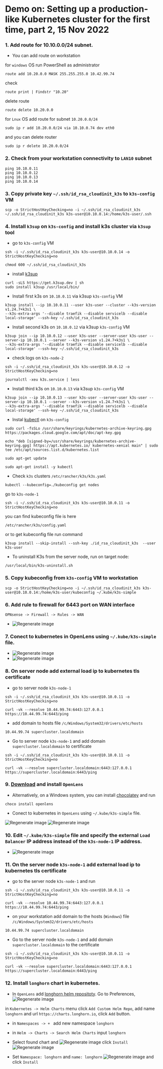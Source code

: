# Demo on: Setting up a production-like Kubernetes cluster for the first time, part 2, 15 Nov 2022

### 1. Add route for 10.10.0.0/24 subnet.
   - You can add route on workstation
  
   for `windows` OS run PowerShell as administrator
  ```
  route add 10.20.0.0 MASK 255.255.255.0 10.42.99.74
  ```
  
  check 
```
route print | Findstr "10.20"
```

delete route
```
route delete 10.20.0.0
```
for `Lnux` OS add route for subnet `10.20.0.0/24`
```
sudo ip r add 10.20.0.0/24 via 10.10.0.74 dev eth0
```
and you can delete router
```
sudo ip r delete 10.20.0.0/24
```


### 2. Check from your workstation connectivity to `LAN10` subnet
   
   ```
   ping 10.10.0.11
   ping 10.10.0.12
   ping 10.10.0.13
   ping 10.10.0.14
   ```
   
### 3. Copy private key `~/.ssh/id_rsa_cloudinit_k3s` to `k3s-config` VM
   
   ```
   scp -o StrictHostKeyChecking=no -i ~/.ssh/id_rsa_cloudinit_k3s ~/.ssh/id_rsa_cloudinit_k3s k3s-user@10.10.0.14:/home/k3s-user/.ssh
   ```

### 4.  Install `k3sup` on `k3s-config` and install k3s cluster via `k3sup` tool
   - go to `k3s-config` VM
  
  ```
  ssh -i ~/.ssh/id_rsa_cloudinit_k3s k3s-user@10.10.0.14 -o StrictHostKeyChecking=no	

  chmod 600 ~/.ssh/id_rsa_cloudinit_k3s
  ```

   - install [k3sup](https://github.com/alexellis/k3sup)
  
  ```
  curl -sLS https://get.k3sup.dev | sh
  sudo install k3sup /usr/local/bin/
  ```

  - Install first k3s on `10.10.0.11` via k3sup `k3s-config` VM
  
  ```
  k3sup install --ip 10.10.0.11 --user k3s-user --cluster --k3s-version v1.24.7+k3s1 \
  --k3s-extra-args '--disable traefik --disable servicelb --disable local-storage' --ssh-key ~/.ssh/id_rsa_cloudinit_k3s
  ```
 
 - Install second k3s on `10.10.0.12` via k3sup `k3s-config` VM
  
  ```
  k3sup join --ip 10.10.0.12 --user k3s-user --server-user k3s-user --server-ip 10.10.0.1 --server --k3s-version v1.24.7+k3s1 \
  --k3s-extra-args '--disable traefik --disable servicelb --disable local-storage' --ssh-key ~/.ssh/id_rsa_cloudinit_k3s	
  ```
 - check logs on `k3s-node-2`
  
  ```
  ssh -i ~/.ssh/id_rsa_cloudinit_k3s k3s-user@10.10.0.12 -o StrictHostKeyChecking=no	
  
  journalctl -xeu k3s.service | less
  ```

  - Install third k3s on `10.10.0.13` via k3sup `k3s-config` VM
  
  ```
  k3sup join --ip 10.10.0.13 --user k3s-user --server-user k3s-user --server-ip 10.10.0.1 --server --k3s-version v1.24.7+k3s1 \
  --k3s-extra-args '--disable traefik --disable servicelb --disable local-storage' --ssh-key ~/.ssh/id_rsa_cloudinit_k3s
  ```

  - Instal [kubectl](https://kubernetes.io/docs/tasks/tools/install-kubectl-linux/#install-using-native-package-management) on `k3s-config`
  
  ```
  sudo curl -fsSLo /usr/share/keyrings/kubernetes-archive-keyring.gpg https://packages.cloud.google.com/apt/doc/apt-key.gpg
  
  echo "deb [signed-by=/usr/share/keyrings/kubernetes-archive-keyring.gpg] https://apt.kubernetes.io/ kubernetes-xenial main" | sudo tee /etc/apt/sources.list.d/kubernetes.list
  
  sudo apt-get update

  sudo apt-get install -y kubectl
  ```

  - Check `k3s` clusters `/etc/rancher/k3s/k3s.yaml`
  
  ```
  kubectl --kubeconfig=./kubeconfig get nodes
  ```

  go to `k3s-node-1`

  ```
  ssh -i ~/.ssh/id_rsa_cloudinit_k3s k3s-user@10.10.0.11 -o StrictHostKeyChecking=no	
  ```

  you can find kubeconfig file is here

  ```
  /etc/rancher/k3s/config.yaml
  ```
  or to get kubeconfig file run command

  ```
  k3sup install --skip-install --ssh-key ./id_rsa_cloudinit_k3s  --user k3s-user
  ```
  
  * To uninstall K3s from the server node, run on target node:
  
  ```
  /usr/local/bin/k3s-uninstall.sh
  ```

### 5. Copy kubeconfig from `k3s-config` VM to workstation

```
scp -o StrictHostKeyChecking=no -i ~/.ssh/id_rsa_cloudinit_k3s k3s-user@10.10.0.14:/home/k3s-user/kubeconfig ~/.kube/k3s-simple
```

### 6. Add rule to firewall for 6443 port on WAN interface

`OPNsense -> Firewall -> Rules -> WAN`


- ![Regenerate image](./images/Rule_6443.jpg)

### 7. Conect to kubernetes in OpenLens using `~/.kube/k3s-simple` file.

- ![Regenerate image](./images/OpenLens1.jpg)
- ![Regenerate image](./images/OpenLens2.jpg)

### 8. On server node add external load ip to kubernetes tls certificate

- go to server node `k3s-node-1`

```
ssh -i ~/.ssh/id_rsa_cloudinit_k3s k3s-user@10.10.0.11 -o StrictHostKeyChecking=no

curl -vk --resolve 10.44.99.74:6443:127.0.0.1  https://10.44.99.74:6443/ping
```

- 	add domain to hosts file `/c/Windows/System32/drivers/etc/hosts`
  
  ```
  10.44.99.74 supercluster.localdomain
  ```

- Go to server node `k3s-node-1` and add domain `supercluster.localdomain` to certificate

```
ssh -i ~/.ssh/id_rsa_cloudinit_k3s k3s-user@10.10.0.11 -o StrictHostKeyChecking=no

curl -vk --resolve supercluster.localdomain:6443:127.0.0.1  https://supercluster.localdomain:6443/ping
```
### 9. [Download](https://github.com/MuhammedKalkan/OpenLens/releases) and install `OpenLens`
- Alternatively, on a Windows system, you can install [chocolatey](https://chocolatey.org/install) and run
  
```
choco install openlens
```

- Conect to kubernetes in `OpenLens` using `~/.kube/k3s-simple` file.

![Regenerate image](./images/OpenLens1.jpg)
![Regenerate image](./images/OpenLens2.jpg)


### 10. Edit `~/.kube/k3s-simple` file and specify the external `Load Balancer` IP address instead of the `k3s-node-1` IP address.

- ![Regenerate image](./images/config1.jpg)


### 11. On the server node `k3s-node-1` add external load ip to kubernetes tls certificate

- go to the server node `k3s-node-1` and run

```
ssh -i ~/.ssh/id_rsa_cloudinit_k3s k3s-user@10.10.0.11 -o StrictHostKeyChecking=no

curl -vk --resolve 10.44.99.74:6443:127.0.0.1  https://10.44.99.74:6443/ping
```

- 	on your workstation add domain to the hosts (`Windows`) file `/c/Windows/System32/drivers/etc/hosts`
  
  ```
  10.44.99.74 supercluster.localdomain
  ```

- Go to the server node `k3s-node-1` and add domain `supercluster.localdomain` to the certificate

```
ssh -i ~/.ssh/id_rsa_cloudinit_k3s k3s-user@10.10.0.11 -o StrictHostKeyChecking=no

curl -vk --resolve supercluster.localdomain:6443:127.0.0.1  https://supercluster.localdomain:6443/ping
```

### 12. Install `longhorn` chart in kubernetes.
- In `OpenLens` add [longhorn helm repositoty](https://charts.longhorn.io). Go to Preferences,
![Regenerate image](./images/Preferences.jpg)

in `Kubernetes -> Helm Charts` menu click `Add Custom Helm Repo`, add name `longhorn` and url `https://charts.longhorn.io`, click `Add` button.

- in `Namespaces -> + ` add new namespace `longhorn`
  
- in `Helm -> Charts -> Search Helm Charts` input `longhorn`

- Select found chart and
![Regenerate image](./images/longhorn_chart.jpg)
click `Install`
![Regenerate image](./images/longhorn_chart_install.jpg)

- Set `Namespace: longhorn` and `name: longhorn`
![Regenerate image](./images/longhorn_name.jpg)
and click `Install`